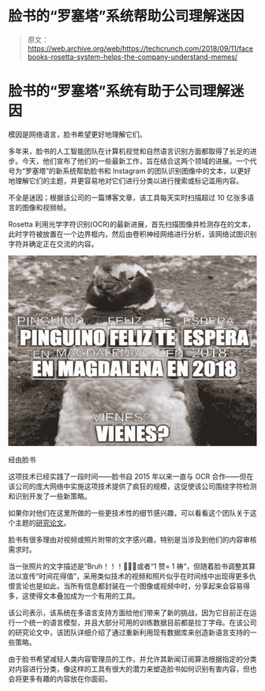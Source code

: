 # 脸书的“罗塞塔”系统帮助公司理解迷因 

> 原文：<https://web.archive.org/web/https://techcrunch.com/2018/09/11/facebooks-rosetta-system-helps-the-company-understand-memes/>

# 脸书的“罗塞塔”系统有助于公司理解迷因

模因是网络语言，脸书希望更好地理解它们。

多年来，脸书的人工智能团队在计算机视觉和自然语言识别方面都取得了长足的进步。今天，他们宣布了他们的一些最新工作，旨在结合这两个领域的进展。一个代号为“罗塞塔”的新系统帮助脸书和 Instagram 的团队识别图像中的文本，以更好地理解它们的主题，并更容易地对它们进行分类以进行搜索或标记滥用内容。

不全是迷因；根据该公司的一篇博客文章，该工具每天实时扫描超过 10 亿张多语言的图像和视频帧。

Rosetta 利用光学字符识别(OCR)的最新进展，首先扫描图像并检测存在的文本，此时字符被放置在一个边界框内，然后由卷积神经网络进行分析，该网络试图识别字符并确定正在交流的内容。

![](img/2ced6172d77c7c322d17f792698c6d5f.png)

经由脸书

这项技术已经实践了一段时间——脸书自 2015 年以来一直与 OCR 合作——但在该公司的庞大网络中实施这项技术提供了疯狂的规模，这促使该公司围绕字符检测和识别开发了一些新策略。

如果你对他们在这里所做的一些更技术性的细节感兴趣，可以看看这个团队关于这个主题的[研究论文](https://web.archive.org/web/20230206092426/http://www.kdd.org/kdd2018/accepted-papers/view/rosetta-large-scale-system-for-text-detection-and-recognition-in-images)。

脸书有很多理由对视频或照片附带的文字感兴趣，特别是当涉及到他们的内容审核需求时。

当一张照片的文字描述是“Bruh！！！🤣🤣🤣或者“1 赞= 1 祷”，但随着脸书调整其算法以宣传“时间花得值”，采用类似技术的视频和照片似乎在时间线中出现得更多仇恨言论也是如此，当所有信息都封装在一个图像或视频中时，分享起来会容易得多，这使得文本叠加成为一个有用的工具。

该公司表示，该系统在多语言支持方面给他们带来了新的挑战，因为它目前正在运行一个统一的语言模型，并且大部分可用的训练数据目前都是拉丁字母。在该公司的研究论文中，该团队详细介绍了通过重新利用现有数据库来创造新语言支持的一些策略。

由于脸书希望减轻人类内容管理员的工作，并允许其新闻订阅算法根据指定的分类对内容进行分类，像这样的工具有很大的潜力来塑造脸书如何识别有害内容，但也会将更多有趣的内容放在你面前。